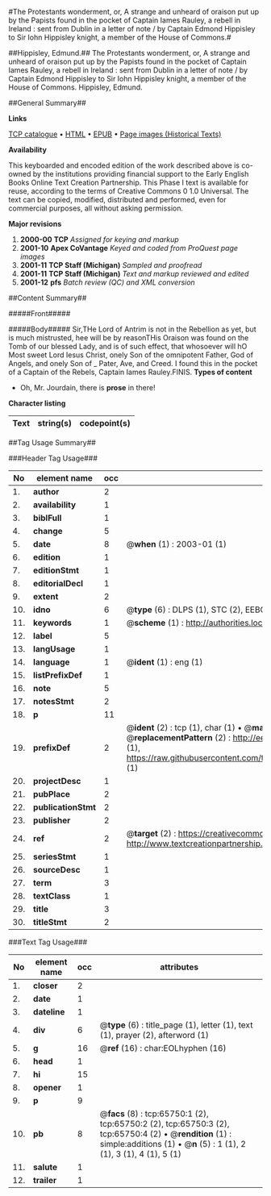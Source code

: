 #The Protestants wonderment, or, A strange and unheard of oraison put up by the Papists found in the pocket of Captain Iames Rauley, a rebell in Ireland : sent from Dublin in a letter of note / by Captain Edmond Hippisley to Sir Iohn Hippisley knight, a member of the House of Commons.#

##Hippisley, Edmund.##
The Protestants wonderment, or, A strange and unheard of oraison put up by the Papists found in the pocket of Captain Iames Rauley, a rebell in Ireland : sent from Dublin in a letter of note / by Captain Edmond Hippisley to Sir Iohn Hippisley knight, a member of the House of Commons.
Hippisley, Edmund.

##General Summary##

**Links**

[TCP catalogue](http://www.ota.ox.ac.uk/tcp/)  • 
[HTML](http://tei.it.ox.ac.uk/tcp/Texts-HTML/free/A43/A43858.html)  • 
[EPUB](http://tei.it.ox.ac.uk/tcp/Texts-EPUB/free/A43/A43858.epub) • 
[Page images (Historical Texts)](https://data.historicaltexts.jisc.ac.uk/view?pubId=eebo-12684902e&pageId=eebo-12684902e-65750-1)

**Availability**

This keyboarded and encoded edition of the
	       work described above is co-owned by the institutions
	       providing financial support to the Early English Books
	       Online Text Creation Partnership. This Phase I text is
	       available for reuse, according to the terms of Creative
	       Commons 0 1.0 Universal. The text can be copied,
	       modified, distributed and performed, even for
	       commercial purposes, all without asking permission.

**Major revisions**

1. __2000-00__ __TCP__ *Assigned for keying and markup*
1. __2001-10__ __Apex CoVantage__ *Keyed and coded from ProQuest page images*
1. __2001-11__ __TCP Staff (Michigan)__ *Sampled and proofread*
1. __2001-11__ __TCP Staff (Michigan)__ *Text and markup reviewed and edited*
1. __2001-12__ __pfs__ *Batch review (QC) and XML conversion*

##Content Summary##

#####Front#####

#####Body#####
Sir,THe Lord of Antrim is not in the Rebellion as yet, but is much mistrusted, hee will be by reasonTHis Oraison was found on the Tomb of our blessed Lady, and is of such effect, that whosoever will hO Most sweet Lord Iesus Christ, onely Son of the omnipotent Father, God of Angels, and onely Son of 
    _ Pater, Ave, and Creed.
I found this in the pocket of a Captain of the Rebels, Captain Iames Rauley.FINIS.
**Types of content**

  * Oh, Mr. Jourdain, there is **prose** in there!

**Character listing**


|Text|string(s)|codepoint(s)|
|---|---|---|

##Tag Usage Summary##

###Header Tag Usage###

|No|element name|occ|attributes|
|---|---|---|---|
|1.|__author__|2||
|2.|__availability__|1||
|3.|__biblFull__|1||
|4.|__change__|5||
|5.|__date__|8| @__when__ (1) : 2003-01 (1)|
|6.|__edition__|1||
|7.|__editionStmt__|1||
|8.|__editorialDecl__|1||
|9.|__extent__|2||
|10.|__idno__|6| @__type__ (6) : DLPS (1), STC (2), EEBO-CITATION (1), OCLC (1), VID (1)|
|11.|__keywords__|1| @__scheme__ (1) : http://authorities.loc.gov/ (1)|
|12.|__label__|5||
|13.|__langUsage__|1||
|14.|__language__|1| @__ident__ (1) : eng (1)|
|15.|__listPrefixDef__|1||
|16.|__note__|5||
|17.|__notesStmt__|2||
|18.|__p__|11||
|19.|__prefixDef__|2| @__ident__ (2) : tcp (1), char (1)  •  @__matchPattern__ (2) : ([0-9\-]+):([0-9IVX]+) (1), (.+) (1)  •  @__replacementPattern__ (2) : http://eebo.chadwyck.com/downloadtiff?vid=$1&page=$2 (1), https://raw.githubusercontent.com/textcreationpartnership/Texts/master/tcpchars.xml#$1 (1)|
|20.|__projectDesc__|1||
|21.|__pubPlace__|2||
|22.|__publicationStmt__|2||
|23.|__publisher__|2||
|24.|__ref__|2| @__target__ (2) : https://creativecommons.org/publicdomain/zero/1.0/ (1), http://www.textcreationpartnership.org/docs/. (1)|
|25.|__seriesStmt__|1||
|26.|__sourceDesc__|1||
|27.|__term__|3||
|28.|__textClass__|1||
|29.|__title__|3||
|30.|__titleStmt__|2||


###Text Tag Usage###

|No|element name|occ|attributes|
|---|---|---|---|
|1.|__closer__|2||
|2.|__date__|1||
|3.|__dateline__|1||
|4.|__div__|6| @__type__ (6) : title_page (1), letter (1), text (1), prayer (2), afterword (1)|
|5.|__g__|16| @__ref__ (16) : char:EOLhyphen (16)|
|6.|__head__|1||
|7.|__hi__|15||
|8.|__opener__|1||
|9.|__p__|9||
|10.|__pb__|8| @__facs__ (8) : tcp:65750:1 (2), tcp:65750:2 (2), tcp:65750:3 (2), tcp:65750:4 (2)  •  @__rendition__ (1) : simple:additions (1)  •  @__n__ (5) : 1 (1), 2 (1), 3 (1), 4 (1), 5 (1)|
|11.|__salute__|1||
|12.|__trailer__|1||
